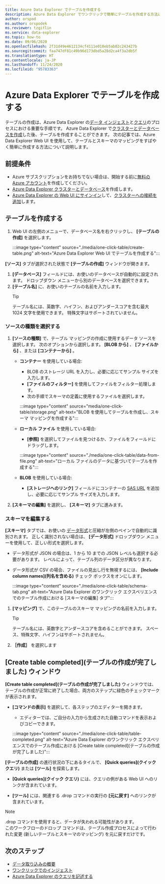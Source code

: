 ```yaml
---
title: Azure Data Explorer でテーブルを作成する
description: Azure Data Explorer でワンクリックで簡単にテーブルを作成する方法について説明します。
author: orspod
ms.author: orspodek
ms.reviewer: tzgitlin
ms.service: data-explorer
ms.topic: how-to
ms.date: 09/06/2020
ms.openlocfilehash: 2f31d49e4612134cf4111e018eb5ab02c243427b
ms.sourcegitcommit: faa747df81c49b96d173dbd5a28d2ca4f3a2db5f
ms.translationtype: HT
ms.contentlocale: ja-JP
ms.lasthandoff: 11/24/2020
ms.locfileid: "95783363"
---
```

# <a name="create-a-table-in-azure-data-explorer"></a>Azure Data Explorer でテーブルを作成する

テーブルの作成は、Azure Data Explorer の[データ インジェスト](ingest-data-overview.md)と[クエリ](write-queries.md)のプロセスにおける重要な手順です。 Azure Data Explorer で[クラスターとデータベースを作成](create-cluster-database-portal.md)した後、テーブルを作成することができます。 次の記事では、Azure Data Explorer Web UI を使用して、テーブルとスキーマのマッピングをすばやく簡単に作成する方法について説明します。 

## <a name="prerequisites"></a>前提条件

* Azure サブスクリプションをお持ちでない場合は、開始する前に[無料の Azure アカウント](https://azure.microsoft.com/free/)を作成してください。
* [Azure Data Explorer クラスターとデータベース](create-cluster-database-portal.md)を作成します。
* [Azure Data Explorer の Web UI にサインイン](https://dataexplorer.azure.com/)して、[クラスターへの接続を追加](web-query-data.md#add-clusters)します。

## <a name="create-a-table"></a>テーブルを作成する

1. Web UI の左側のメニューで、データベース名を右クリックし、 **[テーブルの作成]** を選択します。

    :::image type="content" source="./media/one-click-table/create-table.png" alt-text="Azure Data Explorer Web UI でテーブルを作成する":::

**[ソース]** タブが選択された状態で **[テーブルの作成]** ウィンドウが開きます。
1. **[データベース]** フィールドには、お使いのデータベースが自動的に設定されます。 ドロップダウン メニューから別のデータベースを選択できます。
1. **[テーブル名]** に、お使いのテーブルの名前を入力します。 
    > [!TIP]
    >  テーブル名には、英数字、ハイフン、およびアンダースコアを含む最大 1024 文字を使用できます。 特殊文字はサポートされていません。

### <a name="select-source-type"></a>ソースの種類を選択する

1. **[ソースの種類]** で、テーブル マッピングの作成に使用するデータ ソースを選択します。 次のオプションから選択します。 **[BLOB から]** 、 **[ファイルから]** 、または **[コンテナーから]** 。
   
    
    * **コンテナー** を使用している場合:
        * BLOB のストレージ URL を入力し、必要に応じてサンプル サイズを入力します。 
        * **[ファイルのフィルター]** を使用してファイルをフィルター処理します。 
        * 次の手順でスキーマの定義に使用するファイルを選択します。

        :::image type="content" source="media/one-click-table/storage.png" alt-text="BLOB を使用してテーブルを作成し、スキーマ マッピングを作成する":::
    
    * **ローカル ファイル** を使用している場合:
        * **[参照]** を選択してファイルを見つけるか、ファイルをフィールドにドラッグします。

        :::image type="content" source="./media/one-click-table/data-from-file.png" alt-text="ローカル ファイルのデータに基づいてテーブルを作成する":::

    * **BLOB** を使用している場合:
        * **[ストレージへのリンク]** フィールドにコンテナーの [SAS URL](/azure/vs-azure-tools-storage-explorer-blobs#get-the-sas-for-a-blob-container) を追加し、必要に応じてサンプル サイズを入力します。 

1. **[スキーマの編集]** を選択し、 **[スキーマ]** タブに進みます。

### <a name="edit-schema"></a>スキーマを編集する

**[スキーマ]** タブでは、お使いの [データ形式](ingest-data-one-click.md#file-formats)と圧縮が左側のペインで自動的に識別されます。 正しく識別されない場合は、 **[データ形式]** ドロップダウン メニューを使用して、正しい形式を選択します。

   * データ形式が JSON の場合は、1 から 10 までの JSON レベルも選択する必要があります。 レベルによって、テーブル列のデータ区分が異なります。
   * データ形式が CSV の場合、ファイルの見出し行を無視するには、 **[Include column names]\(列名を含める\)** チェック ボックスをオンにします。

        :::image type="content" source="./media/one-click-table/schema-tab.png" alt-text="Azure Data Explorer のワンクリック エクスペリエンスでのテーブル作成における [スキーマの編集] タブ":::
 
1. **[マッピング]** で、このテーブルのスキーマ マッピングの名前を入力します。 
    > [!TIP]
    >  テーブル名には、英数字とアンダースコアを含めることができます。 スペース、特殊文字、ハイフンはサポートされません。
1. **［作成］** を選択します

## <a name="create-table-completed-window"></a>[Create table completed]\(テーブルの作成が完了しました\) ウィンドウ

**[Create table completed]\(テーブルの作成が完了しました\)** ウィンドウでは、テーブルの作成が正常に終了した場合、両方のステップに緑色のチェックマークが表示されます。

* **[コマンドの表示]** を選択して、各ステップのエディターを開きます。 
    * エディターでは、ご自分の入力から生成された自動コマンドを表示およびコピーできます。
    
    :::image type="content" source="./media/one-click-table/table-completed.png" alt-text="Azure Data Explorer のワンクリック エクスペリエンスでのテーブル作成における [Create table completed]\(テーブルの作成が完了しました\)":::
 
**[テーブルの作成]** の進行状況の下にあるタイルで、 **[Quick queries]\(クイック クエリ\)** または **[ツール]** を探索します。

* **[Quick queries]\(クイック クエリ\)** には、クエリの例がある Web UI へのリンクが含まれています。

* **[ツール]** には、関連する .drop コマンドの実行の **[元に戻す]** へのリンクが含まれています。

> [!NOTE]
> .drop コマンドを使用すると、データが失われる可能性があります。<br>
> このワークフローのドロップ コマンドは、テーブル作成プロセスによって行われた変更 (新しいテーブルとスキーマのマッピング) を元に戻すだけです。

## <a name="next-steps"></a>次のステップ

* [データ取り込みの概要](ingest-data-overview.md)
* [ワンクリックでのインジェスト](ingest-data-one-click.md)
* [Azure Data Explorer のクエリを記述する](write-queries.md)  
